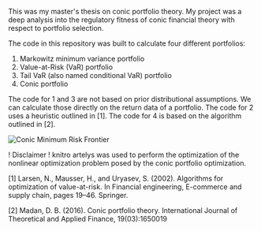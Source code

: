 This was my master's thesis on conic portfolio theory. 
My project was a deep analysis into the regulatory fitness of conic financial theory with respect to portfolio selection.

The code in this repository was built to calculate four different portfolios:
1. Markowitz minimum variance portfolio
2. Value-at-Risk (VaR) portfolio
3. Tail VaR (also named conditional VaR) portfolio
4. Conic portfolio

The code for 1 and 3 are not based on prior distributional assumptions. We can calculate those directly on the return data of a portfolio.
The code for 2 uses a heuristic outlined in [1]. 
The code for 4 is based on the algorithm outlined in [2].


![Conic Minimum Risk Frontier](https://i.imgur.com/3V5xtDD.png)




! Disclaimer !
knitro artelys was used to perform the optimization of the nonlinear optimization problem posed by the conic portfolio optimization. 



[1] Larsen, N., Mausser, H., and Uryasev, S. (2002). Algorithms for optimization of value-at-risk. In Financial engineering, E-commerce and supply chain, pages 19–46. Springer.

[2] Madan, D. B. (2016). Conic portfolio theory. International Journal of Theoretical and Applied
Finance, 19(03):1650019
